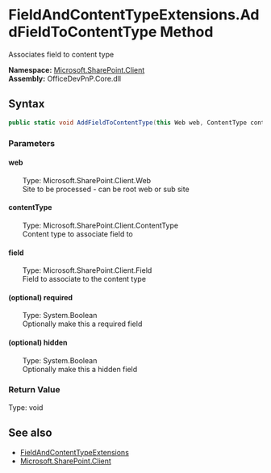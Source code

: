 # FieldAndContentTypeExtensions.AddFieldToContentType Method  
 Associates field to content type   

**Namespace:** [Microsoft.SharePoint.Client](Microsoft.SharePoint.Client.md)  
**Assembly:** OfficeDevPnP.Core.dll  
## Syntax
```C#
public static void AddFieldToContentType(this Web web, ContentType contentType, Field field, Boolean required = False, Boolean hidden = False)
```
### Parameters
#### web  
&emsp;&emsp;Type: Microsoft.SharePoint.Client.Web  
&emsp;&emsp;Site to be processed - can be root web or sub site  

  

#### contentType  
&emsp;&emsp;Type: Microsoft.SharePoint.Client.ContentType  
&emsp;&emsp;Content type to associate field to  

  

#### field  
&emsp;&emsp;Type: Microsoft.SharePoint.Client.Field  
&emsp;&emsp;Field to associate to the content type  

  

#### (optional) required  
&emsp;&emsp;Type: System.Boolean  
&emsp;&emsp;Optionally make this a required field  

  

#### (optional) hidden  
&emsp;&emsp;Type: System.Boolean  
&emsp;&emsp;Optionally make this a hidden field  

  

### Return Value
Type: void  

## See also
- [FieldAndContentTypeExtensions](Microsoft.SharePoint.Client.FieldAndContentTypeExtensions.md) 
- [Microsoft.SharePoint.Client](Microsoft.SharePoint.Client.md) 
